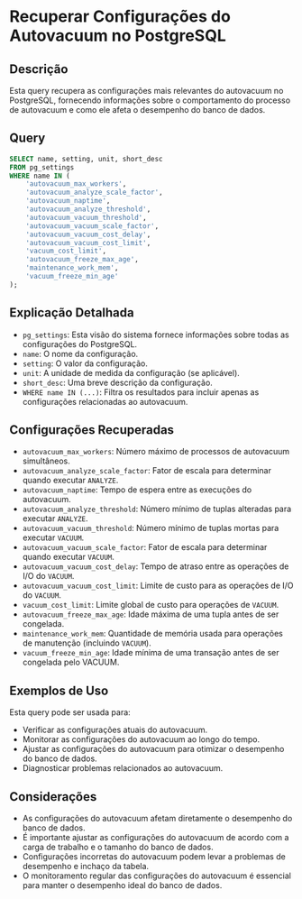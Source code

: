 # Recuperar Configurações do Autovacuum no PostgreSQL

## Descrição

Esta query recupera as configurações mais relevantes do autovacuum no PostgreSQL, fornecendo informações sobre o comportamento do processo de autovacuum e como ele afeta o desempenho do banco de dados.

## Query

```sql
SELECT name, setting, unit, short_desc
FROM pg_settings
WHERE name IN (
    'autovacuum_max_workers',
    'autovacuum_analyze_scale_factor',
    'autovacuum_naptime',
    'autovacuum_analyze_threshold',
    'autovacuum_vacuum_threshold',
    'autovacuum_vacuum_scale_factor',
    'autovacuum_vacuum_cost_delay',
    'autovacuum_vacuum_cost_limit',
    'vacuum_cost_limit',
    'autovacuum_freeze_max_age',
    'maintenance_work_mem',
    'vacuum_freeze_min_age'
);
```

## Explicação Detalhada

* `pg_settings`: Esta visão do sistema fornece informações sobre todas as configurações do PostgreSQL.
* `name`: O nome da configuração.
* `setting`: O valor da configuração.
* `unit`: A unidade de medida da configuração (se aplicável).
* `short_desc`: Uma breve descrição da configuração.
* `WHERE name IN (...)`: Filtra os resultados para incluir apenas as configurações relacionadas ao autovacuum.

## Configurações Recuperadas

* `autovacuum_max_workers`: Número máximo de processos de autovacuum simultâneos.
* `autovacuum_analyze_scale_factor`: Fator de escala para determinar quando executar `ANALYZE`.
* `autovacuum_naptime`: Tempo de espera entre as execuções do autovacuum.
* `autovacuum_analyze_threshold`: Número mínimo de tuplas alteradas para executar `ANALYZE`.
* `autovacuum_vacuum_threshold`: Número mínimo de tuplas mortas para executar `VACUUM`.
* `autovacuum_vacuum_scale_factor`: Fator de escala para determinar quando executar `VACUUM`.
* `autovacuum_vacuum_cost_delay`: Tempo de atraso entre as operações de I/O do `VACUUM`.
* `autovacuum_vacuum_cost_limit`: Limite de custo para as operações de I/O do `VACUUM`.
* `vacuum_cost_limit`: Limite global de custo para operações de `VACUUM`.
* `autovacuum_freeze_max_age`: Idade máxima de uma tupla antes de ser congelada.
* `maintenance_work_mem`: Quantidade de memória usada para operações de manutenção (incluindo `VACUUM`).
* `vacuum_freeze_min_age`: Idade mínima de uma transação antes de ser congelada pelo VACUUM.

## Exemplos de Uso

Esta query pode ser usada para:

* Verificar as configurações atuais do autovacuum.
* Monitorar as configurações do autovacuum ao longo do tempo.
* Ajustar as configurações do autovacuum para otimizar o desempenho do banco de dados.
* Diagnosticar problemas relacionados ao autovacuum.

## Considerações

* As configurações do autovacuum afetam diretamente o desempenho do banco de dados.
* É importante ajustar as configurações do autovacuum de acordo com a carga de trabalho e o tamanho do banco de dados.
* Configurações incorretas do autovacuum podem levar a problemas de desempenho e inchaço da tabela.
* O monitoramento regular das configurações do autovacuum é essencial para manter o desempenho ideal do banco de dados.
